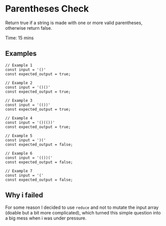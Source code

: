 # Parentheses Check

Return true if a string is made with one or more valid parentheses, otherwise return false.

Time: 15 mins

## Examples

```
// Example 1
const input = '()'
const expected_output = true;

// Example 2
const input = '()()'
const expected_output = true;

// Example 3
const input = '(())'
const expected_output = true;

// Example 4
const input = '()(())'
const expected_output = true;

// Example 5
const input = ')('
const expected_output = false;

// Example 6
const input = '(())('
const expected_output = false;

// Example 7
const input = '('
const expected_output = false;
```

## Why i failed

For some reason I decided to use `reduce` and not to mutate the input array (doable but a bit more complicated), which turned this simple question into a big mess when i was under pressure.
